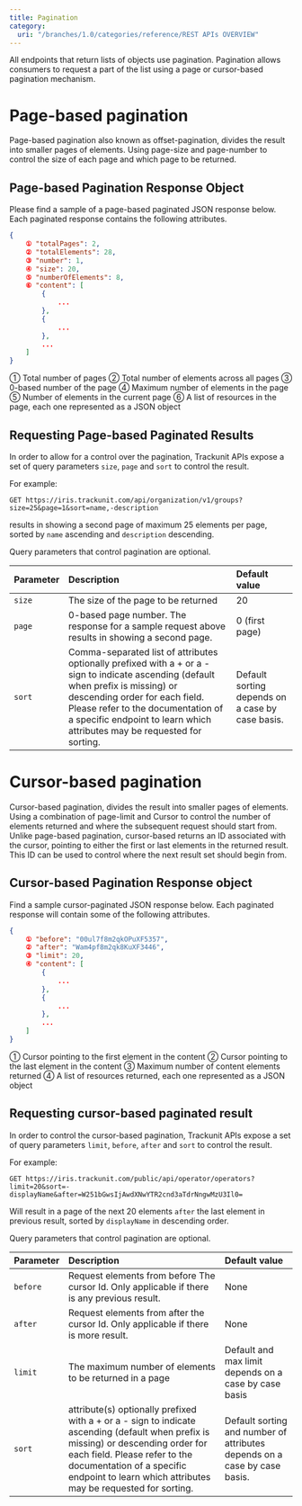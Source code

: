 ```yaml
---
title: Pagination
category:
  uri: "/branches/1.0/categories/reference/REST APIs OVERVIEW"
---
```

All endpoints that return lists of objects use pagination. Pagination allows consumers to request a part of the list using a page or cursor-based pagination mechanism.

# Page-based pagination
Page-based pagination also known as offset-pagination, divides the result into smaller pages of elements.
Using page-size and page-number to control the size of each page and which page to be returned.

## Page-based Pagination Response Object

Please find a sample of a page-based paginated JSON response below. Each paginated response contains the following attributes.

```json
{
    ① "totalPages": 2,
    ② "totalElements": 28,
    ③ "number": 1,
    ④ "size": 20,
    ⑤ "numberOfElements": 8,
    ⑥ "content": [
        {
            ...
        },
        {
            ...
        },
        ...
    ]
}
```

 ① Total number of pages
 ② Total number of elements across all pages
 ③ 0-based number of the page
 ④ Maximum number of elements in the page
 ⑤ Number of elements in the current page
 ⑥ A list of resources in the page, each one represented as a JSON object

## Requesting Page-based Paginated Results

In order to allow for a control over the pagination, Trackunit APIs expose a set of query parameters `size`, `page` and `sort` to control the result.

For example:

```
GET https://iris.trackunit.com/api/organization/v1/groups?size=25&page=1&sort=name,-description
```

results in showing a second page of maximum 25 elements per page, sorted by `name` ascending and `description` descending.

Query parameters that control pagination are optional.

| Parameter | Description | Default value |
| :-- | :-- | :-- |
| `size` | The size of the page to be returned | 20 |
| `page` | 0-based page number. The response for a sample request above results in showing a second page. | 0 (first page) |
| `sort` | Comma-separated list of attributes optionally prefixed with a + or a - sign to indicate ascending (default when prefix is missing) or descending order for each field. Please refer to the documentation of a specific endpoint to learn which attributes may be requested for sorting. | Default sorting depends on a case by case basis. |

# Cursor-based pagination
Cursor-based pagination, divides the result into smaller pages of elements.
Using a combination of page-limit and Cursor to control the number of elements returned and where the subsequent request should start from.
Unlike page-based pagination, cursor-based returns an ID associated with the cursor, pointing to either the first or last elements in the returned result.
This ID can be used to control where the next result set should begin from.
## Cursor-based Pagination Response object

Find a sample cursor-paginated JSON response below. Each paginated response will contain some of the following attributes.

```json
{
    ① "before": "00ul7f8m2qkOPuXF5357",
    ② "after": "Wam4pf8m2qk8KuXF3446",
    ③ "limit": 20,
    ④ "content": [
        {
            ...
        },
        {
            ...
        },
        ...
    ]
}
```

① Cursor pointing to the first element in the content
② Cursor pointing to the last element in the content
③ Maximum number of content elements returned
④ A list of resources returned, each one represented as a JSON object

## Requesting cursor-based paginated result

In order to control the cursor-based pagination, Trackunit APIs expose a set of query parameters `limit`, `before`, `after` and `sort` to control the result.

For example:

```
GET https://iris.trackunit.com/public/api/operator/operators?limit=20&sort=-displayName&after=W251bGwsIjAwdXNwYTR2cnd3aTdrNngwMzU3Il0=
```

Will result in a page of the next 20 elements `after` the last element in previous result, sorted by `displayName` in descending order.

Query parameters that control pagination are optional.

| Parameter | Description                                                                                                                                                                                                                                                       | Default value                                                             |
|:----------|:------------------------------------------------------------------------------------------------------------------------------------------------------------------------------------------------------------------------------------------------------------------|:--------------------------------------------------------------------------|
| `before`  | Request elements from before The cursor Id. Only applicable if there is any previous result.                                                                                                                                                                      | None                                                                      |
| `after`   | Request elements from after the cursor Id. Only applicable if there is more result.                                                                                                                                                                               | None                                                                      |
| `limit`   | The maximum number of elements to be returned in a page                                                                                                                                                                                                           | Default and max limit depends on a case by case basis                     |
| `sort`    | attribute(s) optionally prefixed with a + or a - sign to indicate ascending (default when prefix is missing) or descending order for each field. Please refer to the documentation of a specific endpoint to learn which attributes may be requested for sorting. | Default sorting and number of attributes depends on a case by case basis. |
